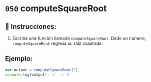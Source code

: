 # `050` computeSquareRoot

## 📝 Instrucciones:

1. Escribe una función llamada `computeSquareRoot`. Dado un número, `computeSquareRoot` regresa su raíz cuadrada.

## Ejemplo:

```Javascript
var output = computeSquareRoot(9);
console.log(output); // --> 3
```
